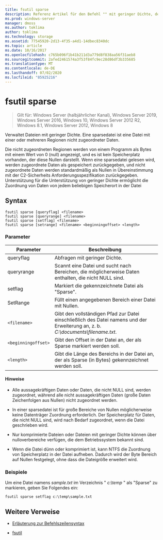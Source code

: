 ```yaml
---
title: fsutil sparse
description: Referenz Artikel für den Befehl "" mit geringer Dichte, der sparsesdateien verwaltet.
ms.prod: windows-server
manager: dmoss
ms.author: toklima
author: toklima
ms.technology: storage
ms.assetid: 77545920-2d13-4f35-a4d1-14dbec8340dc
ms.topic: article
ms.date: 10/16/2017
ms.openlocfilehash: c765b096f1b41b211d3a779d8f838aa56f31aeb8
ms.sourcegitcommit: 2afed2461574a3f53f84fc9ec28d86df3b335685
ms.translationtype: MT
ms.contentlocale: de-DE
ms.lasthandoff: 07/02/2020
ms.locfileid: "85925216"
---
```

# <a name="fsutil-sparse"></a>fsutil sparse

> Gilt für: Windows Server (halbjährlicher Kanal), Windows Server 2019, Windows Server 2016, Windows 10, Windows Server 2012 R2, Windows 8.1, Windows Server 2012, Windows 8

Verwaltet Dateien mit geringer Dichte. Eine sparsedatei ist eine Datei mit einer oder mehreren Regionen nicht zugeordneter Daten.

Die nicht zugeordneten Regionen werden von einem Programm als Bytes mit einem Wert von 0 (null) angezeigt, und es ist kein Speicherplatz vorhanden, der diese Nullen darstellt. Wenn eine sparsedatei gelesen wird, werden zugeordnete Daten als gespeichert zurückgegeben, und nicht zugeordnete Daten werden standardmäßig als Nullen in Übereinstimmung mit der C2-Sicherheits Anforderungsspezifikation zurückgegeben. Unterstützung für die Unterstützung von geringer Dichte ermöglicht die Zuordnung von Daten von jedem beliebigen Speicherort in der Datei

## <a name="syntax"></a>Syntax

```
fsutil sparse [queryflag] <filename>
fsutil sparse [queryrange] <filename>
fsutil sparse [setflag] <filename>
fsutil sparse [setrange] <filename> <beginningoffset> <length>
```

### <a name="parameters"></a>Parameter

| Parameter | Beschreibung |
| --------- | ----------- |
| queryflag | Abfragen mit geringer Dichte. |
| queryrange | Scannt eine Datei und sucht nach Bereichen, die möglicherweise Daten enthalten, die nicht NULL sind. |
| setflag | Markiert die gekennzeichnete Datei als "Sparse". |
| SetRange | Füllt einen angegebenen Bereich einer Datei mit Nullen. |
| `<filename>` | Gibt den vollständigen Pfad zur Datei einschließlich des Datei namens und der Erweiterung an, z. b. *C:\documents\filename.txt*. |
| `<beginningoffset>` | Gibt den Offset in der Datei an, der als Sparse markiert werden soll. |
| `<length>` | Gibt die Länge des Bereichs in der Datei an, der als Sparse (in Bytes) gekennzeichnet werden soll. |

#### <a name="remarks"></a>Hinweise

- Alle aussagekräftigen Daten oder Daten, die nicht NULL sind, werden zugeordnet, während alle nicht aussagekräftigen Daten (große Daten Zeichenfolgen aus Nullen) nicht zugeordnet werden.

- In einer sparsedatei ist für große Bereiche von Nullen möglicherweise keine Datenträger Zuordnung erforderlich. Der Speicherplatz für Daten, die nicht NULL sind, wird nach Bedarf zugeordnet, wenn die Datei geschrieben wird.

- Nur komprimierte Dateien oder Dateien mit geringer Dichte können über nulloverbereiche verfügen, die dem Betriebssystem bekannt sind.

- Wenn die Datei dünn oder komprimiert ist, kann NTFS die Zuordnung von Speicherplatz in der Datei aufheben. Dadurch wird der Byte Bereich auf Nullen festgelegt, ohne dass die Dateigröße erweitert wird.

### <a name="examples"></a>Beispiele

Um eine Datei namens *sample.txt* im Verzeichnis " *c:\temp* " als "Sparse" zu markieren, geben Sie Folgendes ein:

```
fsutil sparse setflag c:\temp\sample.txt
```

## <a name="additional-references"></a>Weitere Verweise

- [Erläuterung zur Befehlszeilensyntax](command-line-syntax-key.md)

- [fsutil](fsutil.md)
